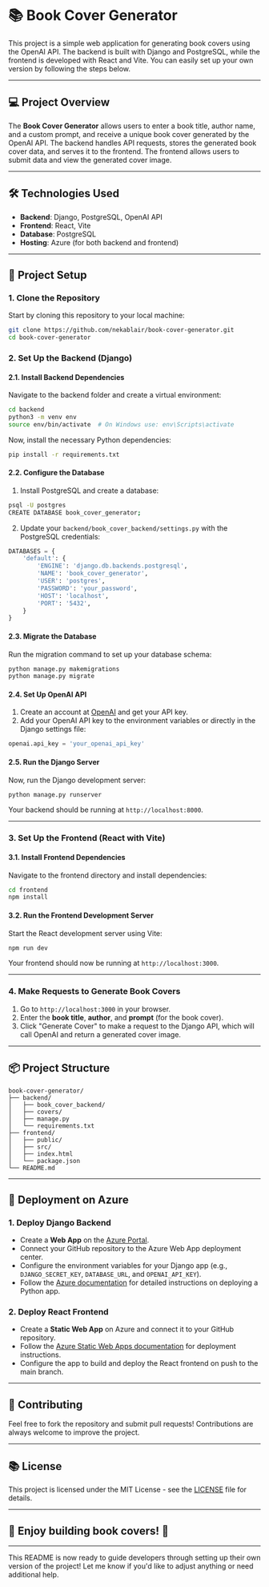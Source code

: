 # 📚 Book Cover Generator

This project is a simple web application for generating book covers using the OpenAI API. The backend is built with Django and PostgreSQL, while the frontend is developed with React and Vite. You can easily set up your own version by following the steps below.

---

## 💻 Project Overview

The **Book Cover Generator** allows users to enter a book title, author name, and a custom prompt, and receive a unique book cover generated by the OpenAI API. The backend handles API requests, stores the generated book cover data, and serves it to the frontend. The frontend allows users to submit data and view the generated cover image.

---

## 🛠️ Technologies Used

- **Backend**: Django, PostgreSQL, OpenAI API
- **Frontend**: React, Vite
- **Database**: PostgreSQL
- **Hosting**: Azure (for both backend and frontend)

---

## 📝 Project Setup

### 1. **Clone the Repository**

Start by cloning this repository to your local machine:

```bash
git clone https://github.com/nekablair/book-cover-generator.git
cd book-cover-generator
```

### 2. **Set Up the Backend (Django)**

#### 2.1. **Install Backend Dependencies**

Navigate to the backend folder and create a virtual environment:

```bash
cd backend
python3 -m venv env
source env/bin/activate  # On Windows use: env\Scripts\activate
```

Now, install the necessary Python dependencies:

```bash
pip install -r requirements.txt
```

#### 2.2. **Configure the Database**

1. Install PostgreSQL and create a database:

```bash
psql -U postgres
CREATE DATABASE book_cover_generator;
```

2. Update your `backend/book_cover_backend/settings.py` with the PostgreSQL credentials:

```python
DATABASES = {
    'default': {
        'ENGINE': 'django.db.backends.postgresql',
        'NAME': 'book_cover_generator',
        'USER': 'postgres',
        'PASSWORD': 'your_password',
        'HOST': 'localhost',
        'PORT': '5432',
    }
}
```

#### 2.3. **Migrate the Database**

Run the migration command to set up your database schema:

```bash
python manage.py makemigrations
python manage.py migrate
```

#### 2.4. **Set Up OpenAI API**

1. Create an account at [OpenAI](https://beta.openai.com/signup/) and get your API key.
2. Add your OpenAI API key to the environment variables or directly in the Django settings file:

```python
openai.api_key = 'your_openai_api_key'
```

#### 2.5. **Run the Django Server**

Now, run the Django development server:

```bash
python manage.py runserver
```

Your backend should be running at `http://localhost:8000`.

---

### 3. **Set Up the Frontend (React with Vite)**

#### 3.1. **Install Frontend Dependencies**

Navigate to the frontend directory and install dependencies:

```bash
cd frontend
npm install
```

#### 3.2. **Run the Frontend Development Server**

Start the React development server using Vite:

```bash
npm run dev
```

Your frontend should now be running at `http://localhost:3000`.

---

### 4. **Make Requests to Generate Book Covers**

1. Go to `http://localhost:3000` in your browser.
2. Enter the **book title**, **author**, and **prompt** (for the book cover).
3. Click "Generate Cover" to make a request to the Django API, which will call OpenAI and return a generated cover image.

---

## 📦 Project Structure

```
book-cover-generator/
├── backend/
│   ├── book_cover_backend/
│   ├── covers/
│   ├── manage.py
│   └── requirements.txt
├── frontend/
│   ├── public/
│   ├── src/
│   ├── index.html
│   └── package.json
└── README.md
```

---

## 🔧 Deployment on Azure

### 1. **Deploy Django Backend**

- Create a **Web App** on the [Azure Portal](https://portal.azure.com/).
- Connect your GitHub repository to the Azure Web App deployment center.
- Configure the environment variables for your Django app (e.g., `DJANGO_SECRET_KEY`, `DATABASE_URL`, and `OPENAI_API_KEY`).
- Follow the [Azure documentation](https://learn.microsoft.com/en-us/azure/app-service/quickstart-python) for detailed instructions on deploying a Python app.

### 2. **Deploy React Frontend**

- Create a **Static Web App** on Azure and connect it to your GitHub repository.
- Follow the [Azure Static Web Apps documentation](https://learn.microsoft.com/en-us/azure/static-web-apps/) for deployment instructions.
- Configure the app to build and deploy the React frontend on push to the main branch.

---

## 🤝 Contributing

Feel free to fork the repository and submit pull requests! Contributions are always welcome to improve the project.

---

## 📚 License

This project is licensed under the MIT License - see the [LICENSE](LICENSE) file for details.

---

## 🎉 Enjoy building book covers! 📖

---

This README is now ready to guide developers through setting up their own version of the project! Let me know if you'd like to adjust anything or need additional help.
